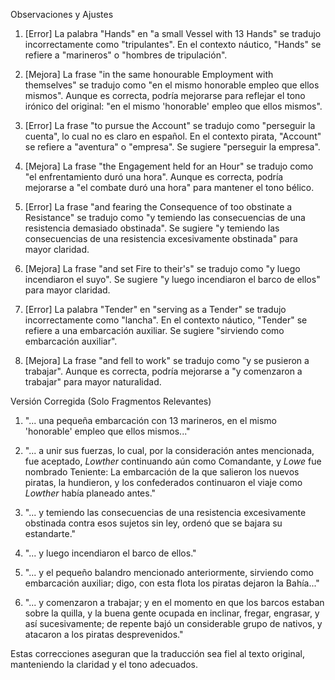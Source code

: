 Observaciones y Ajustes

1. [Error] La palabra "Hands" en "a small Vessel with 13 Hands" se tradujo incorrectamente como "tripulantes". En el contexto náutico, "Hands" se refiere a "marineros" o "hombres de tripulación".
   
2. [Mejora] La frase "in the same honourable Employment with themselves" se tradujo como "en el mismo honorable empleo que ellos mismos". Aunque es correcta, podría mejorarse para reflejar el tono irónico del original: "en el mismo 'honorable' empleo que ellos mismos".

3. [Error] La frase "to pursue the Account" se tradujo como "perseguir la cuenta", lo cual no es claro en español. En el contexto pirata, "Account" se refiere a "aventura" o "empresa". Se sugiere "perseguir la empresa".

4. [Mejora] La frase "the Engagement held for an Hour" se tradujo como "el enfrentamiento duró una hora". Aunque es correcta, podría mejorarse a "el combate duró una hora" para mantener el tono bélico.

5. [Error] La frase "and fearing the Consequence of too obstinate a Resistance" se tradujo como "y temiendo las consecuencias de una resistencia demasiado obstinada". Se sugiere "y temiendo las consecuencias de una resistencia excesivamente obstinada" para mayor claridad.

6. [Mejora] La frase "and set Fire to their's" se tradujo como "y luego incendiaron el suyo". Se sugiere "y luego incendiaron el barco de ellos" para mayor claridad.

7. [Error] La palabra "Tender" en "serving as a Tender" se tradujo incorrectamente como "lancha". En el contexto náutico, "Tender" se refiere a una embarcación auxiliar. Se sugiere "sirviendo como embarcación auxiliar".

8. [Mejora] La frase "and fell to work" se tradujo como "y se pusieron a trabajar". Aunque es correcta, podría mejorarse a "y comenzaron a trabajar" para mayor naturalidad.

Versión Corregida (Solo Fragmentos Relevantes)

1. "... una pequeña embarcación con 13 marineros, en el mismo 'honorable' empleo que ellos mismos..."

2. "... a unir sus fuerzas, lo cual, por la consideración antes mencionada, fue aceptado, *Lowther* continuando aún como Comandante, y *Lowe* fue nombrado Teniente: La embarcación de la que salieron los nuevos piratas, la hundieron, y los confederados continuaron el viaje como *Lowther* había planeado antes."

3. "... y temiendo las consecuencias de una resistencia excesivamente obstinada contra esos sujetos sin ley, ordenó que se bajara su estandarte."

4. "... y luego incendiaron el barco de ellos."

5. "... y el pequeño balandro mencionado anteriormente, sirviendo como embarcación auxiliar; digo, con esta flota los piratas dejaron la Bahía..."

6. "... y comenzaron a trabajar; y en el momento en que los barcos estaban sobre la quilla, y la buena gente ocupada en inclinar, fregar, engrasar, y así sucesivamente; de repente bajó un considerable grupo de nativos, y atacaron a los piratas desprevenidos."

Estas correcciones aseguran que la traducción sea fiel al texto original, manteniendo la claridad y el tono adecuados.